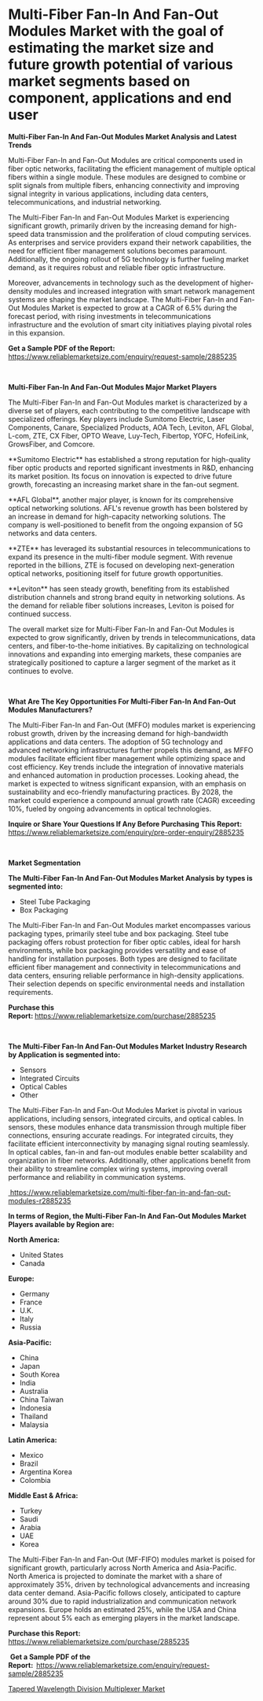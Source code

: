 <p><h1>Multi-Fiber Fan-In And Fan-Out Modules Market with the goal of estimating the market size and future growth potential of various market segments based on component, applications and end user</h1></p><p><strong>Multi-Fiber Fan-In And Fan-Out Modules Market Analysis and Latest Trends</strong></p>
<p><p>Multi-Fiber Fan-In and Fan-Out Modules are critical components used in fiber optic networks, facilitating the efficient management of multiple optical fibers within a single module. These modules are designed to combine or split signals from multiple fibers, enhancing connectivity and improving signal integrity in various applications, including data centers, telecommunications, and industrial networking.</p><p>The Multi-Fiber Fan-In and Fan-Out Modules Market is experiencing significant growth, primarily driven by the increasing demand for high-speed data transmission and the proliferation of cloud computing services. As enterprises and service providers expand their network capabilities, the need for efficient fiber management solutions becomes paramount. Additionally, the ongoing rollout of 5G technology is further fueling market demand, as it requires robust and reliable fiber optic infrastructure.</p><p>Moreover, advancements in technology such as the development of higher-density modules and increased integration with smart network management systems are shaping the market landscape. The Multi-Fiber Fan-In and Fan-Out Modules Market is expected to grow at a CAGR of 6.5% during the forecast period, with rising investments in telecommunications infrastructure and the evolution of smart city initiatives playing pivotal roles in this expansion.</p></p>
<p><strong>Get a Sample PDF of the Report:&nbsp;</strong> <a href="https://www.reliablemarketsize.com/enquiry/request-sample/2885235?utm_campaign=2334&utm_medium=2&utm_source=Github&utm_content=ia&utm_term=13032025&utm_id=multi-fiber-fan-in-and-fan-out-modules">https://www.reliablemarketsize.com/enquiry/request-sample/2885235</a></p>
<p>&nbsp;</p>
<p><strong>Multi-Fiber Fan-In And Fan-Out Modules Major Market Players</strong></p>
<p><p>The Multi-Fiber Fan-In and Fan-Out Modules market is characterized by a diverse set of players, each contributing to the competitive landscape with specialized offerings. Key players include Sumitomo Electric, Laser Components, Canare, Specialized Products, AOA Tech, Leviton, AFL Global, L-com, ZTE, CX Fiber, OPTO Weave, Luy-Tech, Fibertop, YOFC, HofeiLink, GrowsFiber, and Comcore.</p><p>**Sumitomo Electric** has established a strong reputation for high-quality fiber optic products and reported significant investments in R&D, enhancing its market position. Its focus on innovation is expected to drive future growth, forecasting an increasing market share in the fan-out segment.</p><p>**AFL Global**, another major player, is known for its comprehensive optical networking solutions. AFL's revenue growth has been bolstered by an increase in demand for high-capacity networking solutions. The company is well-positioned to benefit from the ongoing expansion of 5G networks and data centers.</p><p>**ZTE** has leveraged its substantial resources in telecommunications to expand its presence in the multi-fiber module segment. With revenue reported in the billions, ZTE is focused on developing next-generation optical networks, positioning itself for future growth opportunities.</p><p>**Leviton** has seen steady growth, benefiting from its established distribution channels and strong brand equity in networking solutions. As the demand for reliable fiber solutions increases, Leviton is poised for continued success.</p><p>The overall market size for Multi-Fiber Fan-In and Fan-Out Modules is expected to grow significantly, driven by trends in telecommunications, data centers, and fiber-to-the-home initiatives. By capitalizing on technological innovations and expanding into emerging markets, these companies are strategically positioned to capture a larger segment of the market as it continues to evolve.</p></p>
<p>&nbsp;</p>
<p><strong>What Are The Key Opportunities For Multi-Fiber Fan-In And Fan-Out Modules Manufacturers?</strong></p>
<p><p>The Multi-Fiber Fan-In and Fan-Out (MFFO) modules market is experiencing robust growth, driven by the increasing demand for high-bandwidth applications and data centers. The adoption of 5G technology and advanced networking infrastructures further propels this demand, as MFFO modules facilitate efficient fiber management while optimizing space and cost efficiency. Key trends include the integration of innovative materials and enhanced automation in production processes. Looking ahead, the market is expected to witness significant expansion, with an emphasis on sustainability and eco-friendly manufacturing practices. By 2028, the market could experience a compound annual growth rate (CAGR) exceeding 10%, fueled by ongoing advancements in optical technologies.</p></p>
<p><strong>Inquire or Share Your Questions If Any Before Purchasing This Report:</strong> <a href="https://www.reliablemarketsize.com/enquiry/pre-order-enquiry/2885235?utm_campaign=2334&utm_medium=2&utm_source=Github&utm_content=ia&utm_term=13032025&utm_id=multi-fiber-fan-in-and-fan-out-modules">https://www.reliablemarketsize.com/enquiry/pre-order-enquiry/2885235</a></p>
<p>&nbsp;</p>
<p><strong>Market Segmentation</strong></p>
<p><strong>The Multi-Fiber Fan-In And Fan-Out Modules Market Analysis by types is segmented into:</strong></p>
<p><ul><li>Steel Tube Packaging</li><li>Box Packaging</li></ul></p>
<p><p>The Multi-Fiber Fan-In and Fan-Out Modules market encompasses various packaging types, primarily steel tube and box packaging. Steel tube packaging offers robust protection for fiber optic cables, ideal for harsh environments, while box packaging provides versatility and ease of handling for installation purposes. Both types are designed to facilitate efficient fiber management and connectivity in telecommunications and data centers, ensuring reliable performance in high-density applications. Their selection depends on specific environmental needs and installation requirements.</p></p>
<p><strong>Purchase this Report:&nbsp;</strong><a href="https://www.reliablemarketsize.com/purchase/2885235?utm_campaign=2334&utm_medium=2&utm_source=Github&utm_content=ia&utm_term=13032025&utm_id=multi-fiber-fan-in-and-fan-out-modules">https://www.reliablemarketsize.com/purchase/2885235</a></p>
<p>&nbsp;</p>
<p><strong>The Multi-Fiber Fan-In And Fan-Out Modules Market Industry Research by Application is segmented into:</strong></p>
<p><ul><li>Sensors</li><li>Integrated Circuits</li><li>Optical Cables</li><li>Other</li></ul></p>
<p><p>The Multi-Fiber Fan-In and Fan-Out Modules Market is pivotal in various applications, including sensors, integrated circuits, and optical cables. In sensors, these modules enhance data transmission through multiple fiber connections, ensuring accurate readings. For integrated circuits, they facilitate efficient interconnectivity by managing signal routing seamlessly. In optical cables, fan-in and fan-out modules enable better scalability and organization in fiber networks. Additionally, other applications benefit from their ability to streamline complex wiring systems, improving overall performance and reliability in communication systems.</p></p>
<p><a href="https://www.reliablemarketsize.com/multi-fiber-fan-in-and-fan-out-modules-r2885235?utm_campaign=2334&utm_medium=2&utm_source=Github&utm_content=ia&utm_term=13032025&utm_id=multi-fiber-fan-in-and-fan-out-modules">&nbsp;https://www.reliablemarketsize.com/multi-fiber-fan-in-and-fan-out-modules-r2885235</a></p>
<p><strong>In terms of Region, the Multi-Fiber Fan-In And Fan-Out Modules Market Players available by Region are:</strong></p>
<p>
    <p> <strong> North America: </strong>
        <ul>
            <li>United States</li>
            <li>Canada</li>
        </ul>
        </p> 
    <p> <strong> Europe: </strong>
        <ul>
            <li>Germany</li>
            <li>France</li>
            <li>U.K.</li>
            <li>Italy</li>
            <li>Russia</li>
        </ul>
        </p> 
    <p> <strong> Asia-Pacific: </strong>
        <ul>
            <li>China</li>
            <li>Japan</li>
            <li>South Korea</li>
            <li>India</li>
            <li>Australia</li>
            <li>China Taiwan</li>
            <li>Indonesia</li>
            <li>Thailand</li>
            <li>Malaysia</li>
        </ul>
        </p> 
    <p> <strong> Latin America: </strong>
        <ul>
            <li>Mexico</li>
            <li>Brazil</li>
            <li>Argentina Korea</li>
            <li>Colombia</li>
        </ul>
        </p> 
    <p> <strong> Middle East & Africa: </strong>
        <ul>
            <li>Turkey</li>
            <li>Saudi</li>
            <li>Arabia</li>
            <li>UAE</li>
            <li>Korea</li>
        </ul>
    </p>
    </p>
<p><p>The Multi-Fiber Fan-In and Fan-Out (MF-FIFO) modules market is poised for significant growth, particularly across North America and Asia-Pacific. North America is projected to dominate the market with a share of approximately 35%, driven by technological advancements and increasing data center demand. Asia-Pacific follows closely, anticipated to capture around 30% due to rapid industrialization and communication network expansions. Europe holds an estimated 25%, while the USA and China represent about 5% each as emerging players in the market landscape.</p></p>
<p><strong>Purchase this Report: </strong><a href="https://www.reliablemarketsize.com/purchase/2885235?utm_campaign=2334&utm_medium=2&utm_source=Github&utm_content=ia&utm_term=13032025&utm_id=multi-fiber-fan-in-and-fan-out-modules">https://www.reliablemarketsize.com/purchase/2885235</a></p>
<p>&nbsp;<strong>Get a Sample PDF of the Report:&nbsp;&nbsp;</strong><a href="https://www.reliablemarketsize.com/enquiry/request-sample/2885235?utm_campaign=2334&utm_medium=2&utm_source=Github&utm_content=ia&utm_term=13032025&utm_id=multi-fiber-fan-in-and-fan-out-modules">https://www.reliablemarketsize.com/enquiry/request-sample/2885235</a></p>
<p><strong></strong></p>
<p><p><a href="https://github.com/rosamariarocque98/Market-Research-Report-List-1/blob/main/tapered-wavelength-division-multiplexer-market.md?utm_campaign=2334&utm_medium=2&utm_source=Github&utm_content=ia&utm_term=13032025&utm_id=multi-fiber-fan-in-and-fan-out-modules">Tapered Wavelength Division Multiplexer Market</a></p></p>